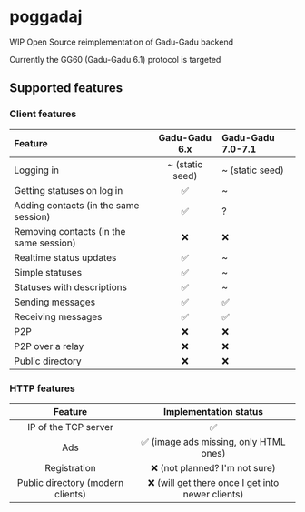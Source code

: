 # poggadaj
WIP Open Source reimplementation of Gadu-Gadu backend

Currently the GG60 (Gadu-Gadu 6.1) protocol is targeted

## Supported features

### Client features

| Feature                                 |  Gadu-Gadu 6.x  | Gadu-Gadu 7.0-7.1 |
|:----------------------------------------|:---------------:|:------------------|
| Logging in                              | ~ (static seed) | ~ (static seed)   |
| Getting statuses on log in              |        ✅        | ~                 |
| Adding contacts (in the same session)   |        ✅        | ?                 |
| Removing contacts (in the same session) |        ❌        | ❌                 |
| Realtime status updates                 |        ✅        | ~                 |
| Simple statuses                         |        ✅        | ~                 |
| Statuses with descriptions              |        ✅        | ~                 |
| Sending messages                        |        ✅        | ✅                 |
| Receiving messages                      |        ✅        | ✅                 |
| P2P                                     |        ❌        | ❌                 |
| P2P over a relay                        |        ❌        | ❌                 |
| Public directory                        |        ❌        | ❌                 |

### HTTP features

|              Feature              |              Implementation status               |
|:---------------------------------:|:------------------------------------------------:|
|       IP of the TCP server        |                        ✅                         |
|                Ads                |      ✅ (image ads missing, only HTML ones)       |
|           Registration            |          ❌ (not planned? I'm not sure)           |
| Public directory (modern clients) | ❌ (will get there once I get into newer clients) |
